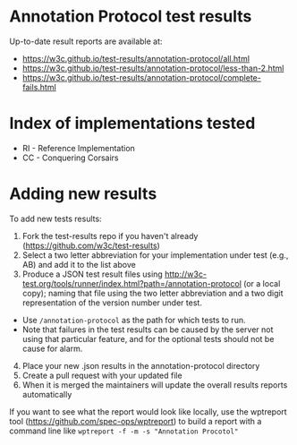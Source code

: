 Annotation Protocol test results
================================

Up-to-date result reports are available at:

* https://w3c.github.io/test-results/annotation-protocol/all.html
* https://w3c.github.io/test-results/annotation-protocol/less-than-2.html
* https://w3c.github.io/test-results/annotation-protocol/complete-fails.html

Index of implementations tested
===============================

* RI - Reference Implementation
* CC - Conquering Corsairs

Adding new results
==================

To add new tests results:

1. Fork the test-results repo if you haven't already (https://github.com/w3c/test-results)
2. Select a two letter abbreviation for your implementation under test (e.g., AB) and add it to the list above
2. Produce a JSON test result files using http://w3c-test.org/tools/runner/index.html?path=/annotation-protocol (or a local copy); naming that file using the two letter abbreviation and a two digit representation of the version number under test.
  * Use `/annotation-protocol` as the path for which tests to run.
  * Note that failures in the test results can be caused by the server not using that particular feature, and for the optional tests should not be cause for alarm.
4. Place your new .json results in the annotation-protocol directory
5. Create a pull request with your updated file
6. When it is merged the maintainers will update the overall results reports automatically

If you want to see what the report would look like locally, use the wptreport tool (https://github.com/spec-ops/wptreport) to build a 
report with a command line like `wptreport -f -m -s "Annotation Procotol"`

